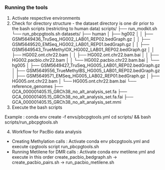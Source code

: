 ### Running the tools 
1) Activate respective environments
2) Check for directory structure - the dataset directory is one dir prior to the bash scripts (restricting to human data)
scripts/
├── run_modkit.sh
└── run_pbcpgtools.sh
datasets/
├── human
│   ├── hg002
│   │   ├── GSM5649436_TruSeq_HG002_LAB01_REP02.bedGraph.gz
│   │   ├── GSM5649520_EMSeq_HG002_LAB01_REP01.bedGraph.gz
│   │   ├── GSM5649543_TrueMethylOX_HG002_LAB01_REP02.bedGraph.gz
│   │   ├── HG002.ont.chr22.bam
│   │   ├── HG002.ont.chr22.bam.bai
│   │   ├── HG002.pacbio.chr22.bam
│   │   └── HG002.pacbio.chr22.bam.bai
│   └── hg005
│       ├── GSM5649427_TruSeq_HG005_LAB01_REP02.bedGraph.gz
│       ├── GSM5649556_TrueMethylBS_HG005_LAB01_REP02.bedGraph.gz
│       ├── GSM5649571_EMSeq_HG005_LAB02_REP01.bedGraph.gz
│       ├── HG005.ont.chr22.bam
│       └── HG005.ont.chr22.bam.bai
└── reference_genomes
    ├── GCA_000001405.15_GRCh38_no_alt_analysis_set.fa
    ├── GCA_000001405.15_GRCh38_no_alt_analysis_set.fa.fai
    ├── GCA_000001405.15_GRCh38_no_alt_analysis_set.mmi
3) Execute the bash scripts

Example :
conda env create -f envs/pbcpgtools.yml
cd scripts/ && bash scripts/run_pbcpgtools.sh

4) Workflow for PacBio data analysis
- Creating Methylation calls : Activate conda env pbcpgtools.yml and execute cpgtools script
  run_pbcpgtools.sh
- Running Metilene for DMR calls : Activate conda env metilene.yml and execute in this order 
  create_pacbio_bedgraph.sh -> create_pacbio_pairs.sh -> run_pacbio_metilene.sh
